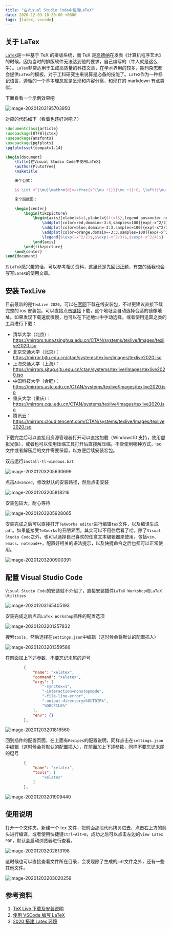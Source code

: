 ```yaml
---
title: "在Visual Studio Code中使用LaTeX"
date: 2020-12-03 18:30:00 +0800
tags: [latex, vscode]
---
```


## 关于 LaTex

[`LaTeX`](https://zh.wikipedia.org/wiki/LaTeX)是一种基于 TeX 的排版系统，而 TeX 是[高德纳](https://zh.wikipedia.org/wiki/%E9%AB%98%E5%BE%B7%E7%BA%B3)在发表《计算机程序艺术》的时候，因为当时的排版软件无法达到他的要求，自己编写的（牛人就是这么牛）。`LaTeX`非常适用于生成高质量的科技文章，在学术界用的较多，期刊杂志都会提供`LaTex`的模板，对于工科研究生来说算是必备的技能了。`LaTeX`作为一种标记语言，遵循的一个基本理念就是呈现和内容分离，和现在的 markdown 有点类似。

下面看看一个示例效果吧

![image-20201203195703950](https://pic-1251468582.picsh.myqcloud.com/pic/2021/11/04/724e0b.png)

对应的代码如下（看着也还好对吧？）

```latex
\documentclass{article}
\usepackage[UTF8]{ctex}
\usepackage{amsfonts}
\usepackage{pgfplots}
\pgfplotsset{compat=1.14}

\begin{document}
    \title{在Visual Studio Code中使用LaTeX}
    \author{PlutoTree}
    \maketitle

    来个公式：

    $$ \int x^{\mu}\mathrm{d}x=\frac{x^{\mu +1}}{\mu +1}+C, \left({\mu \neq -1}\right) $$

    来个函数图：

    \begin{center}
        \begin{tikzpicture}
            \begin{axis}[xlabel=$x$,ylabel={$f(x)$},legend pos=outer north east,axis lines=left]
                \addplot[color=red,domain=-3:3,samples=100]{exp(-x^2/2)};
                \addplot[color=blue,domain=-3:3,samples=100]{exp(-x^2/3)};
                \addplot[color=orange,domain=-3:3,samples=100]{exp(-x^2/4)};
                \legend{$\exp(-x^2/2)$,$\exp(-x^2/3)$,$\exp(-x^2/4)$}
            \end{axis}
        \end{tikzpicture}
    \end{center}
\end{document}
```

对`LaTeX`感兴趣的话，可以参考相关资料，这里还是先回归正题，有空的话我也会写写`LaTeX`的使用文章。

## 安装 TexLive

目前最新的是`TexLive 2020`，可以在[官网](https://www.tug.org/texlive/)下载在线安装包，不过更建议直接下载完整的 ios 安装包。可以直接点击[链接](http://mirror.ctan.org/systems/texlive/Images/texlive2020.iso)下载，这个地址会自动选择合适的镜像地址。如果发现下载速度很慢，也可以在下述地址中手动选择，或者使用迅雷之类的工具进行下载：

- 清华大学（北京）：<https://mirrors.tuna.tsinghua.edu.cn/CTAN/systems/texlive/Images/texlive2020.iso>
- 北京交通大学（北京）：<https://mirror.bjtu.edu.cn/ctan/systems/texlive/Images/texlive2020.iso>
- 上海交通大学（上海）：<https://mirrors.sjtug.sjtu.edu.cn/ctan/systems/texlive/Images/texlive2020.iso>
- 中国科技大学（合肥）：<https://mirrors.ustc.edu.cn/CTAN/systems/texlive/Images/texlive2020.iso>
- 重庆大学（重庆）：<https://mirrors.cqu.edu.cn/CTAN/systems/texlive/Images/texlive2020.iso>
- 腾讯云：<https://mirrors.cloud.tencent.com/CTAN/systems/texlive/Images/texlive2020.iso>

下载完之后可以直接用资源管理器打开可以直接加载（Windows10 支持，使用虚拟光驱），或者也可以使用压缩工具打开后直接解压缩。不管使用哪种方式，iso 文件或者解压后的文件需要保留，以方便后续安装宏包。

双击运行`install-tl-windows.bat`

![image-20201203205630699](https://pic-1251468582.picsh.myqcloud.com/pic/2021/11/04/dc45e7.png)

点击`Advanced`，修改默认的安装路径，然后点击安装

![image-20201203205818216](https://pic-1251468582.picsh.myqcloud.com/pic/2021/11/04/25c3de.png)

安装包较大，耐心等待

![image-20201203205928065](https://pic-1251468582.picsh.myqcloud.com/pic/2021/11/04/58d3d3.png)

安装完成之后可以直接打开`TeXworks editor`进行编辑`tex`文件，以及编译生成`pdf`。如果能接受`TeXworks`的丑陋界面，其实可以不用往后看了哈。除了`Visual Studio Code`之外，也可以选择自己喜欢的任意文本编辑器来使用，包括`vim`、`emacs`、`notepad++`，配置好相关的语法提示，以及快捷命令之后也都可以正常使用。

![image-20201203200900391](https://pic-1251468582.picsh.myqcloud.com/pic/2021/11/04/b61eb4.png)

## 配置 Visual Studio Code

`Visual Studio Code`的安装就不介绍了，直接安装插件`LaTeX Workshop`和`LaTeX Utilities`

![image-20201203165405193](https://pic-1251468582.picsh.myqcloud.com/pic/2021/11/04/281094.png)

安装完成之后点击`LaTex Workshop`插件的配置选项

![image-20201203201257832](https://pic-1251468582.picsh.myqcloud.com/pic/2021/11/04/8c4677.png)

搜索`tools`，然后选择在`settings.json`中编辑（这时候会将默认的配置插入）

![image-20201203201359586](https://pic-1251468582.picsh.myqcloud.com/pic/2021/11/04/c0743f.png)

在前面加上下述参数，不要忘记末尾的逗号

```json
        {
            "name": "xelatex",
            "command": "xelatex",
            "args": [
                "-synctex=1",
                "-interaction=nonstopmode",
                "-file-line-error",
                "-output-directory=%OUTDIR%",
                "%DOCFILE%"
            ],
            "env": {}
        },
```

![image-20201203201816560](https://pic-1251468582.picsh.myqcloud.com/pic/2021/11/04/faef01.png)

回到插件的配置页面，在上面有`Recipes`的配置说明，同样点击在`settings.json`中编辑（这时候会将默认的配置插入），在前面加上下述参数，同样不要忘记末尾的逗号

```json
        {
            "name": "xelatex",
            "tools": [
                "xelatex"
            ]
        },
```

![image-20201203201909440](https://pic-1251468582.picsh.myqcloud.com/pic/2021/11/04/b3b213.png)

## 使用说明

打开一个文件夹，新建一个 tex 文件，把前面那段代码拷贝进去，点击右上方的箭头进行编译，或者使用快捷键`Ctrl+Alt+B`，成功之后可以点击左边的`View Latex PDF`，默认会启动浏览器进行查看。

![image-20201203202813198](https://pic-1251468582.picsh.myqcloud.com/pic/2021/11/04/68579a.png)

这时候也可以直接查看文件所在目录，会发现除了生成的`pdf`文件之外，还有一些其他文件。

![image-20201203203020259](https://pic-1251468582.picsh.myqcloud.com/pic/2021/11/04/826905.png)

## 参考资料

1. [TeX Live 下载及安装说明](https://liam.page/texlive/)
2. [使用 VSCode 编写 LaTeX](https://zhuanlan.zhihu.com/p/38178015)
3. [2020 搭建 Latex 环境](https://zhuanlan.zhihu.com/p/58811994)
